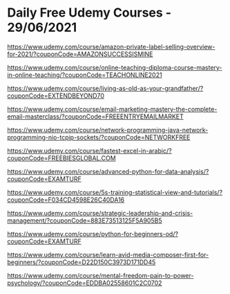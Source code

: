 # Daily Free Udemy Courses - 29/06/2021

https://www.udemy.com/course/amazon-private-label-selling-overview-for-2021/?couponCode=AMAZONSUCCESSISMINE
https://www.udemy.com/course/online-teaching-diploma-course-mastery-in-online-teaching/?couponCode=TEACHONLINE2021
https://www.udemy.com/course/living-as-old-as-your-grandfather/?couponCode=EXTENDBEYOND70
https://www.udemy.com/course/email-marketing-mastery-the-complete-email-masterclass/?couponCode=FREEENTRYEMAILMARKET
https://www.udemy.com/course/network-programming-java-network-programming-nio-tcpip-sockets/?couponCode=NETWORKFREE
https://www.udemy.com/course/fastest-excel-in-arabic/?couponCode=FREEBIESGLOBAL.COM
https://www.udemy.com/course/advanced-python-for-data-analysis/?couponCode=EXAMTURF
https://www.udemy.com/course/5s-training-statistical-view-and-tutorials/?couponCode=F034CD4598E26C40DA16
https://www.udemy.com/course/strategic-leadership-and-crisis-management/?couponCode=883E73513125F5A905B5
https://www.udemy.com/course/python-for-beginners-od/?couponCode=EXAMTURF
https://www.udemy.com/course/learn-avid-media-composer-first-for-beginners/?couponCode=D22D150C3973D171DD45
https://www.udemy.com/course/mental-freedom-pain-to-power-psychology/?couponCode=EDDBA02558601C2C0702
